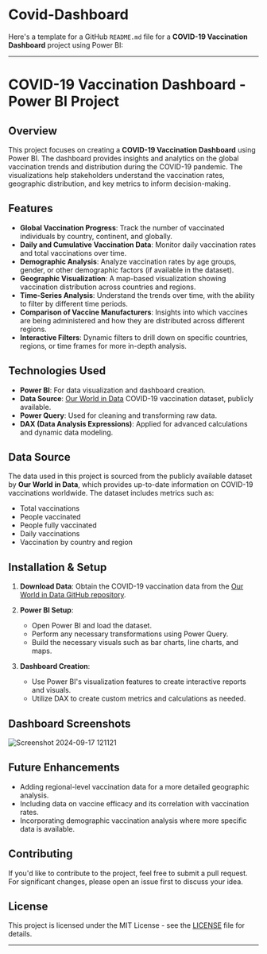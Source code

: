 # Covid-Dashboard
Here's a template for a GitHub `README.md` file for a **COVID-19 Vaccination Dashboard** project using Power BI:

---

# COVID-19 Vaccination Dashboard - Power BI Project

## Overview

This project focuses on creating a **COVID-19 Vaccination Dashboard** using Power BI. The dashboard provides insights and analytics on the global vaccination trends and distribution during the COVID-19 pandemic. The visualizations help stakeholders understand the vaccination rates, geographic distribution, and key metrics to inform decision-making.

## Features

- **Global Vaccination Progress**: Track the number of vaccinated individuals by country, continent, and globally.
- **Daily and Cumulative Vaccination Data**: Monitor daily vaccination rates and total vaccinations over time.
- **Demographic Analysis**: Analyze vaccination rates by age groups, gender, or other demographic factors (if available in the dataset).
- **Geographic Visualization**: A map-based visualization showing vaccination distribution across countries and regions.
- **Time-Series Analysis**: Understand the trends over time, with the ability to filter by different time periods.
- **Comparison of Vaccine Manufacturers**: Insights into which vaccines are being administered and how they are distributed across different regions.
- **Interactive Filters**: Dynamic filters to drill down on specific countries, regions, or time frames for more in-depth analysis.

## Technologies Used

- **Power BI**: For data visualization and dashboard creation.
- **Data Source**: [Our World in Data](https://ourworldindata.org/covid-vaccinations) COVID-19 vaccination dataset, publicly available.
- **Power Query**: Used for cleaning and transforming raw data.
- **DAX (Data Analysis Expressions)**: Applied for advanced calculations and dynamic data modeling.

## Data Source

The data used in this project is sourced from the publicly available dataset by **Our World in Data**, which provides up-to-date information on COVID-19 vaccinations worldwide. The dataset includes metrics such as:

- Total vaccinations
- People vaccinated
- People fully vaccinated
- Daily vaccinations
- Vaccination by country and region

## Installation & Setup

1. **Download Data**: Obtain the COVID-19 vaccination data from the [Our World in Data GitHub repository](https://github.com/owid/covid-19-data/tree/master/public/data).
   
2. **Power BI Setup**:
   - Open Power BI and load the dataset.
   - Perform any necessary transformations using Power Query.
   - Build the necessary visuals such as bar charts, line charts, and maps.

3. **Dashboard Creation**:
   - Use Power BI's visualization features to create interactive reports and visuals.
   - Utilize DAX to create custom metrics and calculations as needed.

## Dashboard Screenshots

![Screenshot 2024-09-17 121121](https://github.com/user-attachments/assets/4b128d93-4ef9-4ad1-8ed5-412dce7b6969)


## Future Enhancements

- Adding regional-level vaccination data for a more detailed geographic analysis.
- Including data on vaccine efficacy and its correlation with vaccination rates.
- Incorporating demographic vaccination analysis where more specific data is available.

## Contributing

If you'd like to contribute to the project, feel free to submit a pull request. For significant changes, please open an issue first to discuss your idea.

## License

This project is licensed under the MIT License - see the [LICENSE](LICENSE) file for details.

---
